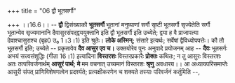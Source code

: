 +++
title = "06 द्वौ भूतसर्गौ"

+++
।।16.6।। -- **द्वौ** द्विसंख्याकौ **भूतसर्गौ** भूतानां मनुष्याणां सर्गौ
सृष्टी भूतसर्गौ सृज्येतेति सर्गौ भूतान्येव सृज्यमानानि
दैवासुरसंपद्द्वययुक्तानि इति द्वौ भूतसर्गौ इति उच्येते; द्वया ह वै
प्राजापत्या देवाश्चासुराश्च (बृह0 उ₀ 1।3।1) इति श्रुतेः। **लोके
अस्मिन्;** संसारे इत्यर्थः; सर्वेषां द्वैविध्योपपत्तेः। कौ तौ भूतसर्गौ
इति; उच्येते -- प्रकृतावेव **दैव आसुर एव च।** उक्तयोरेव पुनः अनुवादे
प्रयोजनम् आह -- **दैवः** भूतसर्गः अभयं सत्त्वसंशुद्धिः (गीता 16।1)
इत्यादिना **विस्तरशः** विस्तरप्रकारैः **प्रोक्तः** कथितः; न तु आसुरः
विस्तरशः अतः तत्परिवर्जनार्थम् **आसुरं पार्थ; मे** मम वचनात् उच्यमानं
विस्तरशः **श्रृणु** अवधारय।। आ अध्यायपरिसमाप्तेः आसुरी संपत्
प्राणिविशेषणत्वेन प्रदर्श्यते; प्रत्यक्षीकरणेन च शक्यते तस्याः परिवर्जनं
कर्तुमिति --,
